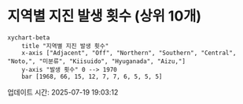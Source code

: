 # 지역별 지진 발생 횟수 (상위 10개)

```mermaid
xychart-beta
    title "지역별 지진 발생 횟수"
    x-axis ["Adjacent", "Off", "Northern", "Southern", "Central", "Noto,", "미분류", "Kiisuido", "Hyuganada", "Aizu,"]
    y-axis "발생 횟수" 0 --> 1970
    bar [1968, 66, 15, 12, 7, 7, 6, 5, 5, 5]
```

업데이트 시간: 2025-07-19 19:03:12
